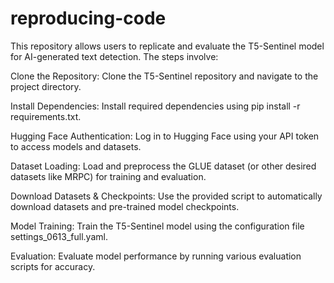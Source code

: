 # reproducing-code

This repository allows users to replicate and evaluate the T5-Sentinel model for AI-generated text detection. The steps involve:

Clone the Repository: Clone the T5-Sentinel repository and navigate to the project directory.

Install Dependencies: Install required dependencies using pip install -r requirements.txt.

Hugging Face Authentication: Log in to Hugging Face using your API token to access models and datasets.

Dataset Loading: Load and preprocess the GLUE dataset (or other desired datasets like MRPC) for training and evaluation.

Download Datasets & Checkpoints: Use the provided script to automatically download datasets and pre-trained model checkpoints.

Model Training: Train the T5-Sentinel model using the configuration file settings_0613_full.yaml.

Evaluation: Evaluate model performance by running various evaluation scripts for accuracy.
